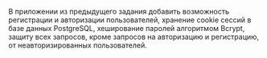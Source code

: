 В приложении из предыдущего задания добавить возможность
регистрации и авторизации пользователей, хранение cookie сессий в базе
данных PostgreSQL, хеширование паролей алгоритмом Bcrypt, защиту всех
запросов, кроме запросов на авторизацию и регистрацию, от
неавторизированных пользователей.
